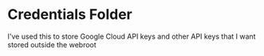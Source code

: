 # Credentials Folder
I've used this to store Google Cloud API keys and other API keys that I want stored outside the webroot